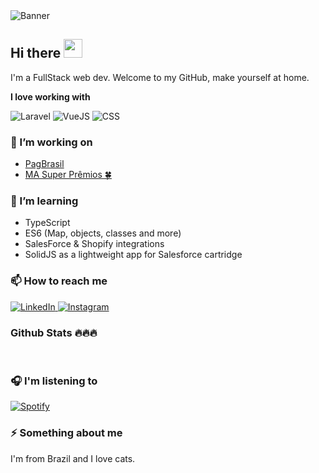 <!--
**stevenarancic/stevenarancic** is a ✨ _special_ ✨ repository because its `README.md` (this file) appears on your GitHub profile.

Here are some ideas to get you started:

- 🔭 I’m currently working on ...
- 🌱 I’m currently learning ...
- 👯 I’m looking to collaborate on ...
- 🤔 I’m looking for help with ...
- 💬 Ask me about ...
- 📫 How to reach me: ...
- 😄 Pronouns: ...
- ⚡ Fun fact: ...
-->

<img src="https://media.licdn.com/dms/image/D5616AQH4yH921G_yNQ/profile-displaybackgroundimage-shrink_350_1400/0/1666371341495?e=1678924800&v=beta&t=Tfbb_3TGb1riIMTO_Drsagyh8kZ0QP_FFQGqPTxAhjA" alt="Banner" />

## Hi there <img src="https://raw.githubusercontent.com/MartinHeinz/MartinHeinz/master/wave.gif" width="30px">

I'm a FullStack web dev.
Welcome to my GitHub, make yourself at home.

**I love working with**

<div display="flex">
  <img src="https://img.shields.io/badge/Laravel-F3F3F3?style=for-the-badge&logo=laravel&logoColor=FF2D20" alt="Laravel" />
  <img src="https://img.shields.io/badge/Vue.js-35495E?style=for-the-badge&logo=vue.js&logoColor=4FC08D" alt="VueJS"/>
  <img src="https://img.shields.io/badge/Tailwind_CSS-38B2AC?style=for-the-badge&logo=tailwind-css&logoColor=white" alt="CSS"/>
</div>

### 🔭 I’m working on

- <a href="https://www.pagbrasil.com/pt-br/">PagBrasil</a>
- <a href="http://superpremios.kinghost.net/">MA Super Prêmios 🍀</a>

### 🌱 I’m learning

- TypeScript
- ES6 (Map, objects, classes and more)
- SalesForce & Shopify integrations
- SolidJS as a lightweight app for Salesforce cartridge

<!--
### 🤔 I’m looking for help with

- Laravel ap
-->

### 📫 How to reach me

<div display="flex">
  <a href="https://www.linkedin.com/in/steve-narancic-50254720b/">
    <img src="https://img.shields.io/badge/linkedin-%230077B5.svg?style=for-the-badge&logo=linkedin&logoColor=white" alt="LinkedIn"/>
  </a>
  <a href="https://www.instagram.com/steve.narancic/">
    <img src="https://img.shields.io/badge/Instagram-%23E4405F.svg?style=for-the-badge&logo=Instagram&logoColor=white" alt="Instagram"/>
  </a>
</div>

### Github Stats 🔥🔥🔥
<img src="https://github-readme-streak-stats.herokuapp.com/?user=stevenarancic&theme=github_dark" alt=""/>
<img src="https://github-readme-stats.vercel.app/api?username=stevenarancic&show_icons=true&locale=en" alt=""/>
<img src="https://github-readme-stats.vercel.app/api/top-langs/?username=stevenarancic&layout=compact" alt=""/>

### 🎧 I'm listening to
[![Spotify](https://github-readme-remake.vercel.app/api/spotify)](https://open.spotify.com/user/92tfgvne9dhn94s77m59qdxc0)

### ⚡ Something about me
I'm from Brazil and I love cats.
